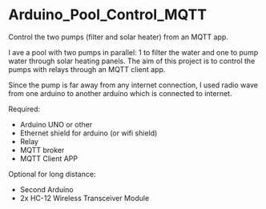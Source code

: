 # Arduino_Pool_Control_MQTT
Control the two pumps (filter and solar heater) from an MQTT app. 

I ave a pool with two pumps in parallel: 1 to filter the water and one to pump water through solar heating panels. The aim of this project is to control the pumps with relays through an MQTT client app. 

Since the pump is far away from any internet connection, I used radio wave from one arduino to another arduino which is connected to internet.

Required:
- Arduino UNO or other
- Ethernet shield for arduino (or wifi shield)
- Relay
- MQTT broker
- MQTT Client APP

Optional for long distance:
- Second Arduino
- 2x HC-12 Wireless Transceiver Module
